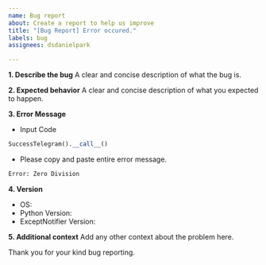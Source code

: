 ```yaml
---
name: Bug report
about: Create a report to help us improve
title: "[Bug Report] Error occured."
labels: bug
assignees: dsdanielpark

---
```


**1. Describe the bug**
A clear and concise description of what the bug is.

**2. Expected behavior**
A clear and concise description of what you expected to happen.

**3. Error Message**
- Input Code
```python
SuccessTelegram().__call__()
```

- Please copy and paste entire error message.
```bash
Error: Zero Division
```

**4. Version**
 - OS:
 - Python Version:
 - ExceptNotifier Version:

**5. Additional context**
Add any other context about the problem here.


Thank you for your kind bug reporting.
